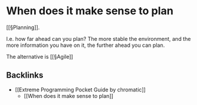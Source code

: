 # When does it make sense to plan
[[§Planning]]. 

I.e. how far ahead can you plan? The more stable the environment, and the more information you have on it, the further ahead you can plan.

The alternative is [[§Agile]]
## Backlinks
* [[Extreme Programming Pocket Guide by chromatic]]
	* [[When does it make sense to plan]]

<!-- #p1 -->

<!-- {BearID:5F3145B0-CB29-421A-A9BC-77495760AB33-724-000000FB5E1D9174} -->
